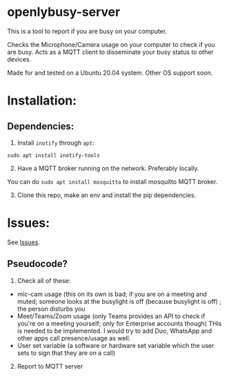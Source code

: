 # openlybusy-server
This is a tool to report if you are busy on your computer. 


Checks the Microphone/Camera usage on your computer to check if you are busy. Acts as a MQTT client to disseminate your busy status to other devices.

Made for and tested on a Ubuntu 20.04 system. Other OS support soon.

# Installation:

## Dependencies:

1. Install `inotify` through `apt`:

  `sudo apt install inotify-tools`

2. Have a MQTT broker running on the network. Preferably locally.

You can do `sudo apt install mosquitto` to install mosquitto MQTT broker.

3. Clone this repo, make an env and install the pip dependencies.

# Issues:

See [Issues](https://github.com/Ativerc/openlybusy-server/issues).


## Pseudocode?
1. Check all of these:
  * mic-cam usage (this on its own is bad; if you are on a meeting and muted; someone looks at the busylight is off (because busylight is off) ; the person disturbs you
  * Meet/Teams/Zoom usage (only Teams provides an API to check if you're on a meeting yourself; only for Enterprise accounts though) THis is needed to be implemented. I would try to add Duo, WhatsApp and other apps call presence/usage as well.
  * User set variable (a software or hardware set variable which the user sets to sign that they are on a call)
2. Report to MQTT server
